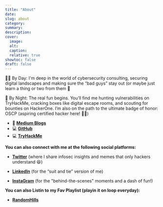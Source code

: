 ```yaml
---
title: "About"
date: 
slug: about
category:
summary:
description: 
cover:
  image:
  alt:
  caption: 
  relative: true
showtoc: false
draft: false
---
```


👨‍💻 By Day: I'm deep in the world of cybersecurity consulting, securing digital landscapes and making sure the “bad guys” stay out (or maybe just learn a thing or two from them 👀

🌙 By Night: The real fun begins. You’ll find me hunting vulnerabilities on TryHackMe, cracking boxes like digital escape rooms, and scouting for bounties on HackerOne. I’m also on the path to the ultimate badge of honor: OSCP (aspiring certified hacker here! 🏴‍☠️)

- 📝 [**Medium Blogs**](https://medium.com/@ritesh4u2020)
- 💻 [**GitHub**](https://github.com/RiteshKumarNayak125)
- 💻 [**TryHackMe**](https://tryhackme.com/r/p/ritesh4u2020)

__You can also connect with me at the following social platforms:__

- [**Twitter**](https://x.com/RiteshNaya49092?t=aiYiTABsgNdBj6gy_fPQaA&s=09) (where I share infosec insights and memes that only hackers understand 😆)

- [**LinkedIn**](https://www.linkedin.com/in/riteshnayak125/) (for the “suit and tie” version of me)

- [**InstaGram**](https://www.instagram.com/ritvz11) (for the "behind-the-scenes" moments and a dash of fun!)

__You can also Listin to my Fav Playlist (playin it on loop everyday):__
- [**RandomHills**](https://open.spotify.com/playlist/23kX5wrr4YiwZQveYHCSA0?si=061890fb8e084356) 



